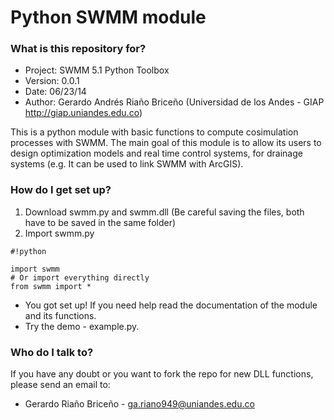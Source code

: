 # Python SWMM module #

### What is this repository for? ###

* Project:  SWMM 5.1 Python Toolbox
* Version:  0.0.1
* Date:     06/23/14  
* Author:   Gerardo Andrés Riaño Briceño (Universidad de los Andes - GIAP http://giap.uniandes.edu.co)

This is a python module with basic functions to compute cosimulation processes with SWMM. The main goal of this module is to allow its users to design optimization models and real time control systems, for drainage systems (e.g. It can be used to link SWMM with ArcGIS).

### How do I get set up? ###

1. Download swmm.py and swmm.dll (Be careful saving the files, both have to be saved in the same folder)
2. Import swmm.py 
```
#!python

import swmm
# Or import everything directly
from swmm import *
```
* You got set up! If you need help read the documentation of the module and its functions.
* Try the demo - example.py.

### Who do I talk to? ###

If you have any doubt or you want to fork the repo for new DLL functions, please send an email to:

* Gerardo Riaño Briceño - ga.riano949@uniandes.edu.co